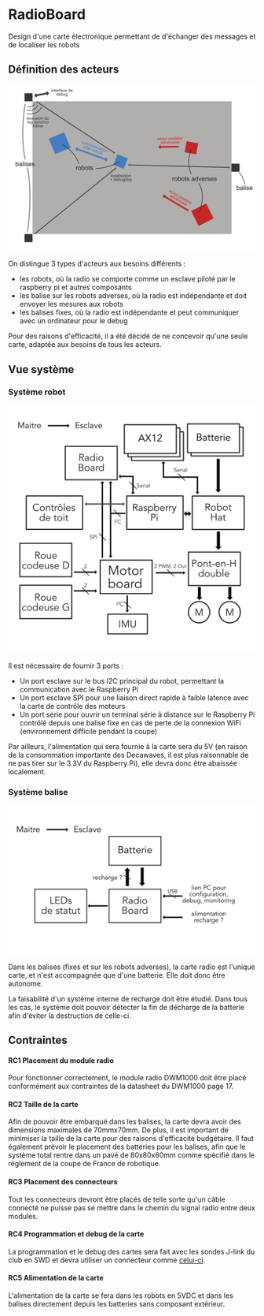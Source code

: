 # RadioBoard

Design d'une carte électronique permettant de d'échanger des messages et de localiser les robots

## Définition des acteurs

![radio global](/radio-global.png)

On distingue 3 types d'acteurs aux besoins différents :

* les robots, où la radio se comporte comme un esclave piloté par le raspberry pi et autres composants
* les balise sur les robots adverses, où la radio est indépendante et doit envoyer les mesures aux robots
* les balises fixes, où la radio est indépendante et peut communiquer avec un ordinateur pour le debug

Pour des raisons d'efficacité, il a été décidé de ne concevoir qu'une seule carte, adaptée aux besoins de tous les acteurs.

## Vue système

### Système robot

![archi robot](/architecture-robot.png)

Il est nécessaire de fournir 3 ports :
* Un port esclave sur le bus I2C principal du robot, permettant la communication avec le Raspberry Pi
* Un port esclave SPI pour une liaison direct rapide à faible latence avec la carte de contrôle des moteurs
* Un port série pour ouvrir un terminal série à distance sur le Raspberry Pi contrôlé depuis une balise fixe en cas de perte de la connexion WiFi (environnement difficile pendant la coupe)

Par ailleurs, l'alimentation qui sera fournie à la carte sera du 5V (en raison de la consommation importante des Decawaves, il est plus raisonnable de ne pas tirer sur le 3.3V du Raspberry Pi), elle devra donc être abaissée localement.

### Système balise

![archi balise](/architecture-balise.png)

Dans les balises (fixes et sur les robots adverses), la carte radio est l'unique carte, et n'est accompagnée que d'une batterie. Elle doit donc être autonome.

La faisabilité d'un système interne de recharge doit être étudié. Dans tous les cas, le système doit pouvoir détecter la fin de décharge de la batterie afin d'éviter la destruction de celle-ci.

## Contraintes

#### RC1 Placement du module radio
Pour fonctionner correctement, le module radio DWM1000 doit être placé conformément aux contraintes de la datasheet du DWM1000 page 17.

#### RC2 Taille de la carte
Afin de pouvoir être embarqué dans les balises, la carte devra avoir des dimensions maximales de 70mmx70mm. De plus, il est important de minimiser la taille de la carte pour des raisons d'efficacité budgétaire. Il faut également prévoir le placement des batteries pour les balises, afin que le système total rentre dans un pavé de 80x80x80mm comme spécifié dans le règlement de la coupe de France de robotique.

#### RC3 Placement des connecteurs
Tout les connecteurs devront être placés de telle sorte qu'un câble connecté ne puisse pas se mettre dans le chemin du signal radio entre deux modules.

#### RC4 Programmation et debug de la carte
La programmation et le debug des cartes sera fait avec les sondes J-link du club en SWD et devra utiliser un connecteur comme [celui-ci](http://fr.farnell.com/samtec/shf-105-01-l-d-sm/embase-male-1-27mm-2x5-voies/dp/1885915).

#### RC5 Alimentation de la carte
L'alimentation de la carte se fera dans les robots en 5VDC et dans les balises directement depuis les batteries sans composant extérieur.
